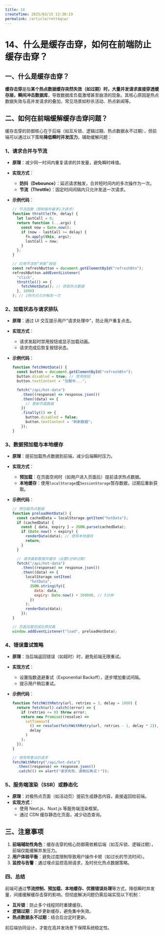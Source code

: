 ```yaml
---
title: 14
createTime: 2025/03/15 13:30:19
permalink: /article/rett4qcw/
---
```

# 14、什么是缓存击穿，如何在前端防止缓存击穿？

## 一、什么是缓存击穿？

**缓存击穿**是指**某个热点数据缓存突然失效（如过期）时，大量并发请求直接穿透缓存层，瞬间冲击数据库**，导致数据库负载激增甚至崩溃的现象。其核心原因是热点数据失效与高并发请求的叠加，常见场景如秒杀活动、热点新闻等。

## 二、如何在前端缓解缓存击穿问题？

缓存击穿的防御核心在于后端（如互斥锁、逻辑过期、热点数据永不过期），但前端可以通过以下策略**降低瞬时并发压力**，辅助缓解问题：

### 1、请求合并与节流

- **原理**：减少同一时间内重复请求的并发量，避免瞬时峰值。
- **实现方式**：
  - **防抖（Debounce）**：延迟请求触发，合并短时间内的多次操作为一次。
  - **节流（Throttle）**：固定时间间隔内只允许发送一次请求。
- **示例代码**：

  ```javascript
  // 节流函数（限制每秒最多1次请求）
  function throttle(fn, delay) {
    let lastCall = 0;
    return function (...args) {
      const now = Date.now();
      if (now - lastCall >= delay) {
        fn.apply(this, args);
        lastCall = now;
      }
    };
  }

  // 应用节流到“刷新”按钮
  const refreshButton = document.getElementById("refreshBtn");
  refreshButton.addEventListener(
    "click",
    throttle(() => {
      fetchHotData(); // 获取热点数据
    }, 1000)
  ); // 1秒内只允许触发一次
  ```

### 2、加载状态与请求排队

- **原理**：通过 UI 交互提示用户“请求处理中”，防止用户重复点击。
- **实现方式**：
  - 请求发起时禁用按钮或显示加载动画。
  - 请求完成后恢复按钮状态。
- **示例代码**：

  ```javascript
  function fetchHotData() {
    const button = document.getElementById("refreshBtn");
    button.disabled = true; // 禁用按钮
    button.textContent = "加载中...";

    fetch("/api/hot-data")
      .then((response) => response.json())
      .then((data) => {
        // 更新页面数据
      })
      .finally(() => {
        button.disabled = false;
        button.textContent = "刷新数据";
      });
  }
  ```

### 3、数据预加载与本地缓存

- **原理**：提前加载热点数据到前端，减少后端瞬时压力。
- **实现方式**：
  - **预加载**：在页面空闲时（如用户进入页面后）提前请求热点数据。
  - **本地缓存**：使用`localStorage`或`SessionStorage`暂存数据，过期后重新获取。
- **示例代码**：

  ```javascript
  // 预加载热点数据
  function preloadHotData() {
    const cachedData = localStorage.getItem("hotData");
    if (cachedData) {
      const { data, expiry } = JSON.parse(cachedData);
      if (Date.now() < expiry) {
        renderData(data); // 使用本地缓存
        return;
      }
    }

    // 请求最新数据并缓存（设置5分钟过期）
    fetch("/api/hot-data")
      .then((response) => response.json())
      .then((data) => {
        localStorage.setItem(
          "hotData",
          JSON.stringify({
            data: data,
            expiry: Date.now() + 300000, // 5分钟
          })
        );
        renderData(data);
      });
  }

  // 页面加载完成后预加载
  window.addEventListener("load", preloadHotData);
  ```

### 4、错误重试策略

- **原理**：当后端返回错误（如超时）时，避免前端无限重试。
- **实现方式**：
  - 设置指数退避重试（Exponential Backoff），逐步增加重试间隔。
  - 提示用户稍后重试。
- **示例代码**：

  ```javascript
  function fetchWithRetry(url, retries = 3, delay = 1000) {
    return fetch(url).catch((error) => {
      if (retries <= 0) throw error;
      return new Promise((resolve) =>
        setTimeout(
          () => resolve(fetchWithRetry(url, retries - 1, delay * 2)),
          delay
        )
      );
    });
  }

  // 使用带重试的请求
  fetchWithRetry("/api/hot-data")
    .then((response) => response.json())
    .catch(() => alert("请求失败，请稍后再试！"));
  ```

### 5、服务端渲染（SSR）或静态化

- **原理**：对极热点页面（如活动页）提前生成静态内容，直接返回给前端。
- **实现方式**：
  - 使用 Next.js、Nuxt.js 等服务端渲染框架。
  - 通过 CDN 缓存静态化页面，减少动态查询。

## 三、注意事项

1. **前端辅助性角色**：缓存击穿的核心防御需依赖后端（如互斥锁、逻辑过期），前端仅能缓解并发压力。
2. **用户体验平衡**：避免过度限制导致用户操作卡顿（如过长的节流时间）。
3. **监控与告警**：通过埋点监控高频请求，及时优化热点数据策略。

### 四、总结

前端可通过**节流控制、预加载、本地缓存、优雅错误处理**等方式，降低瞬时并发量，间接缓解缓存击穿的影响。但彻底解决问题仍需后端实现以下机制：

- **互斥锁**：防止多个线程同时重建缓存。
- **逻辑过期**：异步更新缓存，避免集中失效。
- **热点数据永不过期**：结合后台定时更新。

前后端协同设计，才能在高并发场景下保障系统稳定性。
